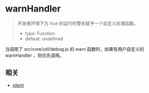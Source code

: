 # warnHandler

> 开发者环境下为 Vue 的运行时警告赋予一个自定义处理函数。
> - type: Function
> - default: undefined

当调用了 src/core/util/debug.js 的 warn 函数时，如果有用户自定义的 warnHandler ，则优先调用。

## 相关

- [silent](./01-silent.md)

